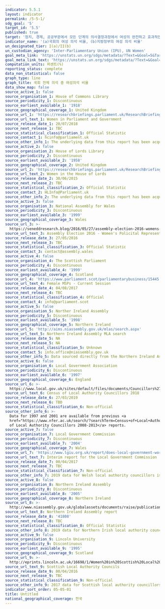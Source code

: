 ```yaml
---
indicator: 5.5.1
layout: indicator
permalink: /5-5-1/
sdg_goal: '5'
target_id: '5.5'
published: true
target: '정치, 경제, 공공부문에서 모든 단계의 의사결정과정에서 여성의 완전하고 효과적인 참여와 리더십에 대한 평등한 기회를 보장'
indicator_name: '(a)국회의 여성 의석 비율, (b)지방정부의 여성 의석 비율'
un_designated_tier: I(a)/II(b)
un_custodian_agency: 'Inter-Parliamentary Union (IPU), UN Women'
goal_meta_link: 'https://unstats.un.org/sdgs/metadata/?Text=&Goal=5&Target=5.5'
goal_meta_link_text: 'https://unstats.un.org/sdgs/metadata/?Text=&Goal=5&Target=5.5'
computation_units: 퍼센트(%)
reporting_status: complete
data_non_statistical: false
graph_type: line
graph_title: 국회 전체 의석 중 여성의석 비율
data_show_map: false
source_active_1: false
source_organisation_1: House of Commons Library
source_periodicity_1: Discontinuous
source_earliest_available_1: '1918'
source_geographical_coverage_1: United Kingdom
source_url_1: 'https://researchbriefings.parliament.uk/ResearchBriefing/Summary/SN01250'
source_url_text_1: Women in Parliament and Government
source_release_date_1: 20/07/2018
source_next_release_1: TBC
source_statistical_classification_1: Official Statistic
source_contact_1: hcinfo@parliament.uk
source_other_info_1: The underlying data from this report has been acquired from the author.
source_active_2: false
source_organisation_2: House of Lords Library
source_periodicity_2: Discontinuous
source_earliest_available_2: '1958'
source_geographical_coverage_2: United Kingdom
source_url_2: 'https://researchbriefings.parliament.uk/ResearchBriefing/Summary/LLN-2015-0017'
source_url_text_2: Women in the House of Lords
source_release_date_2: 30/06/2015
source_next_release_2: TBC
source_statistical_classification_2: Official Statistic
source_contact_2: HLInfo@Parliament.uk
source_other_info_2: The underlying data from this report has been acquired from the author.
source_active_3: false
source_organisation_3: National Assembly for Wales
source_periodicity_3: Discontinuous
source_earliest_available_3: '1999'
source_geographical_coverage_3: Wales
source_url_3: >-
  https://seneddresearch.blog/2016/05/27/assembly-election-2016-womens-political-representation/
source_url_text_3: Assembly Election 2016 - Women's Policital Representation
source_release_date_3: 27/05/2016
source_next_release_3: TBC
source_statistical_classification_3: Official Statistic
source_contact_3: contact@assembly.wales
source_active_4: false
source_organisation_4: The Scottish Parliament
source_periodicity_4: Discontinuous
source_earliest_available_4: '1999'
source_geographical_coverage_4: Scotland
source_url_4: 'https://www.parliament.scot/parliamentarybusiness/15445.aspx'
source_url_text_4: Female MSPs - Current Session
source_release_date_4: 04/08/2017
source_next_release_4: TBC
source_statistical_classification_4: Official
source_contact_4: info@parliament.scot
source_active_5: false
source_organisation_5: Norther Ireland Assembly
source_periodicity_5: Discontinuous
source_earliest_available_5: '1998'
source_geographical_coverage_5: Northern Ireland
source_url_5: 'http://aims.niassembly.gov.uk/mlas/search.aspx'
source_url_text_5: Northern Ireland Assembly MLA search
source_release_date_5: NA
source_next_release_5: NA
source_statistical_classification_5: Unknown
source_contact_5: info.office@niassembly.gov.uk
source_other_info_5: Data sourced directly from the Northern Ireland Assembly.
source_active_6: false
source_organisation_6: Local Government Association
source_periodicity_6: Discontinuous
source_earliest_available_6: '1997'
source_geographical_coverage_6: England
source_url_6: >-
  https://www.local.gov.uk/sites/default/files/documents/Councillors%27%20Census%202018%20-%20report%20FINAL.pdf
source_url_text_6: Census of Local Authority Councillors 2018
source_release_date_6: 27/03/2019
source_next_release_6: TBD
source_statistical_classification_6: Non-official
source_other_info_6: >-
  Data for 1997 and 2001 are available from previous <a
  href="https://www.nfer.ac.uk/search/?searchTerm=Census+of+Local+Authority+Councillors+">Census
  of Local Authority Councillors 2008-2013</a> reports.
source_active_7: false
source_organisation_7: Local Government Commission
source_periodicity_7: Discontinuous
source_earliest_available_7: '2004'
source_geographical_coverage_7: Wales
source_url_7: 'https://www.lgiu.org.uk/report/does-local-government-work-for-women/'
source_url_text_7: Interim report for the Local Government Commission
source_release_date_7: 00/04/2017
source_next_release_7: TBC
source_statistical_classification_7: Non-official
source_other_info_7: 2019 data for Welsh local authority councillors is from Source 1.
source_active_8: false
source_organisation_8: Northern Ireland Assembly
source_periodicity_8: Discontinuous
source_earliest_available_8: '2005'
source_geographical_coverage_8: Northern Ireland
source_url_8: >-
  http://www.niassembly.gov.uk/globalassets/documents/raise/publications/2014/assembly_exec_review/7814.pdf
source_url_text_8: Northern Ireland Assembly report
source_release_date_8: '41808'
source_next_release_8: TBC
source_statistical_classification_8: Official Statistic
source_other_info_8: 2019 data for Northern Irish local authority councillors is from Source 1.
source_active_9: false
source_organisation_9: Lincoln University
source_periodicity_9: Discontinuous
source_earliest_available_9: '1995'
source_geographical_coverage_9: Scotland
source_url_9: >-
  http://eprints.lincoln.ac.uk/16698/1/Women%20in%20Scottish%20Local%20Elections%201974-2012%20150209.pdf
source_url_text_9: Scottish Local Authority Councils
source_release_date_9: 00/04/2016
source_next_release_9: TBC
source_statistical_classification_9: Non-official
source_other_info_9: 2017 data for Scottish local authority councillors is from Source 1.
indicator_sort_order: 05-05-01
title: Untitled
national_geographical_coverage: 전국
---
```

